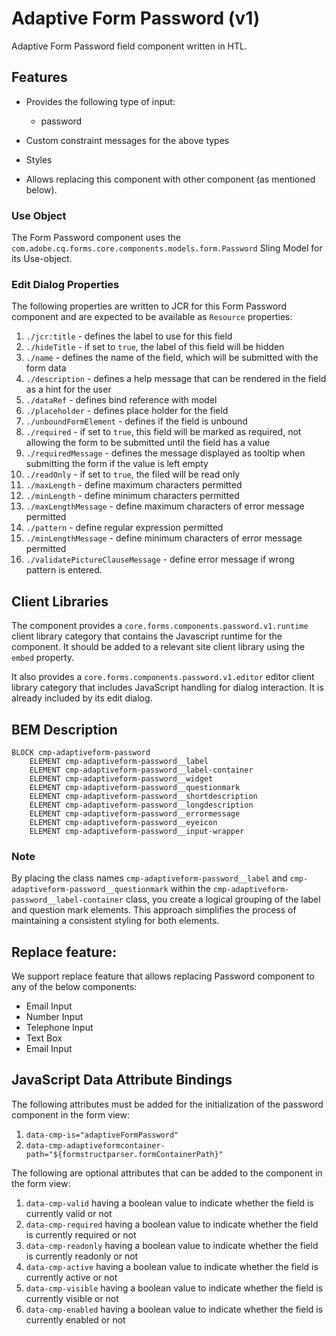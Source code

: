 <!--
Copyright 2024 Adobe

Licensed under the Apache License, Version 2.0 (the "License");
you may not use this file except in compliance with the License.
You may obtain a copy of the License at

    http://www.apache.org/licenses/LICENSE-2.0

Unless required by applicable law or agreed to in writing, software
distributed under the License is distributed on an "AS IS" BASIS,
WITHOUT WARRANTIES OR CONDITIONS OF ANY KIND, either express or implied.
See the License for the specific language governing permissions and
limitations under the License.
-->
Adaptive Form Password (v1)
====
Adaptive Form Password field component written in HTL.

## Features

* Provides the following type of input:
  * password

* Custom constraint messages for the above types
* Styles
* Allows replacing this component with other component (as mentioned below).

### Use Object
The Form Password component uses the `com.adobe.cq.forms.core.components.models.form.Password` Sling Model for its Use-object.

### Edit Dialog Properties
The following properties are written to JCR for this Form Password component and are expected to be available as `Resource` properties:

1. `./jcr:title` - defines the label to use for this field
2. `./hideTitle` - if set to `true`, the label of this field will be hidden
3. `./name` - defines the name of the field, which will be submitted with the form data
4. `./description` - defines a help message that can be rendered in the field as a hint for the user
5. `./dataRef` - defines bind reference with model
6. `./placeholder` - defines place holder for the field
7. `./unboundFormElement` - defines if the field is unbound
8. `./required` - if set to `true`, this field will be marked as required, not allowing the form to be submitted until the field has a value
9. `./requiredMessage` - defines the message displayed as tooltip when submitting the form if the value is left empty
10. `./readOnly` - if set to `true`, the filed will be read only
11. `./maxLength` - define maximum characters permitted
12. `./minLength` - define minimum characters permitted
13. `./maxLengthMessage` - define maximum characters of error message permitted
14. `./pattern` - define regular expression permitted
15. `./minLengthMessage` - define minimum characters of error message permitted
16. `./validatePictureClauseMessage` - define error message if wrong pattern is entered.

## Client Libraries
The component provides a `core.forms.components.password.v1.runtime` client library category that contains the Javascript runtime for the component. 
It should be added to a relevant site client library using the `embed` property.

It also provides a `core.forms.components.password.v1.editor` editor client library category that includes
JavaScript handling for dialog interaction. It is already included by its edit dialog.

## BEM Description
```
BLOCK cmp-adaptiveform-password
    ELEMENT cmp-adaptiveform-password__label
    ELEMENT cmp-adaptiveform-password__label-container
    ELEMENT cmp-adaptiveform-password__widget
    ELEMENT cmp-adaptiveform-password__questionmark
    ELEMENT cmp-adaptiveform-password__shortdescription
    ELEMENT cmp-adaptiveform-password__longdescription
    ELEMENT cmp-adaptiveform-password__errormessage
    ELEMENT cmp-adaptiveform-password__eyeicon
    ELEMENT cmp-adaptiveform-password__input-wrapper
```

### Note
By placing the class names `cmp-adaptiveform-password__label` and `cmp-adaptiveform-password__questionmark` within the `cmp-adaptiveform-password__label-container` class, you create a logical grouping of the label and question mark elements. This approach simplifies the process of maintaining a consistent styling for both elements.

## Replace feature:
We support replace feature that allows replacing Password component to any of the below components:

* Email Input
* Number Input
* Telephone Input
* Text Box
* Email Input

## JavaScript Data Attribute Bindings

The following attributes must be added for the initialization of the password component in the form view:  
 1. `data-cmp-is="adaptiveFormPassword"`
 2. `data-cmp-adaptiveformcontainer-path="${formstructparser.formContainerPath}"`


The following are optional attributes that can be added to the component in the form view:
1. `data-cmp-valid` having a boolean value to indicate whether the field is currently valid or not
2. `data-cmp-required` having a boolean value to indicate whether the field is currently required or not
3. `data-cmp-readonly` having a boolean value to indicate whether the field is currently readonly or not
4. `data-cmp-active` having a boolean value to indicate whether the field is currently active or not 
5. `data-cmp-visible` having a boolean value to indicate whether the field is currently visible or not
6. `data-cmp-enabled` having a boolean value to indicate whether the field is currently enabled or not